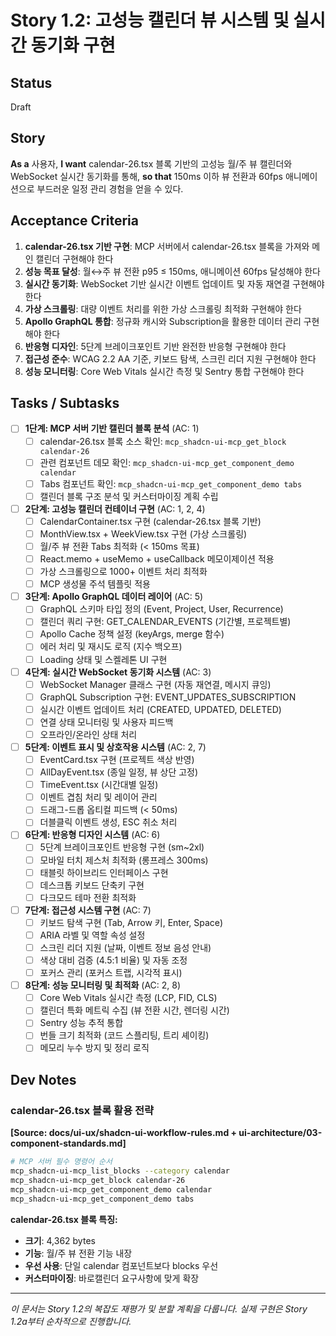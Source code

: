 # Story 1.2: 고성능 캘린더 뷰 시스템 및 실시간 동기화 구현

## Status
Draft

## Story
**As a** 사용자,
**I want** calendar-26.tsx 블록 기반의 고성능 월/주 뷰 캘린더와 WebSocket 실시간 동기화를 통해,
**so that** 150ms 이하 뷰 전환과 60fps 애니메이션으로 부드러운 일정 관리 경험을 얻을 수 있다.

## Acceptance Criteria
1. **calendar-26.tsx 기반 구현**: MCP 서버에서 calendar-26.tsx 블록을 가져와 메인 캘린더 구현해야 한다
2. **성능 목표 달성**: 월↔주 뷰 전환 p95 ≤ 150ms, 애니메이션 60fps 달성해야 한다
3. **실시간 동기화**: WebSocket 기반 실시간 이벤트 업데이트 및 자동 재연결 구현해야 한다
4. **가상 스크롤링**: 대량 이벤트 처리를 위한 가상 스크롤링 최적화 구현해야 한다
5. **Apollo GraphQL 통합**: 정규화 캐시와 Subscription을 활용한 데이터 관리 구현해야 한다
6. **반응형 디자인**: 5단계 브레이크포인트 기반 완전한 반응형 구현해야 한다
7. **접근성 준수**: WCAG 2.2 AA 기준, 키보드 탐색, 스크린 리더 지원 구현해야 한다
8. **성능 모니터링**: Core Web Vitals 실시간 측정 및 Sentry 통합 구현해야 한다

## Tasks / Subtasks
- [ ] **1단계: MCP 서버 기반 캘린더 블록 분석** (AC: 1)
  - [ ] calendar-26.tsx 블록 소스 확인: `mcp_shadcn-ui-mcp_get_block calendar-26`
  - [ ] 관련 컴포넌트 데모 확인: `mcp_shadcn-ui-mcp_get_component_demo calendar`
  - [ ] Tabs 컴포넌트 확인: `mcp_shadcn-ui-mcp_get_component_demo tabs`
  - [ ] 캘린더 블록 구조 분석 및 커스터마이징 계획 수립

- [ ] **2단계: 고성능 캘린더 컨테이너 구현** (AC: 1, 2, 4)
  - [ ] CalendarContainer.tsx 구현 (calendar-26.tsx 블록 기반)
  - [ ] MonthView.tsx + WeekView.tsx 구현 (가상 스크롤링)
  - [ ] 월/주 뷰 전환 Tabs 최적화 (< 150ms 목표)
  - [ ] React.memo + useMemo + useCallback 메모이제이션 적용
  - [ ] 가상 스크롤링으로 1000+ 이벤트 처리 최적화
  - [ ] MCP 생성물 주석 템플릿 적용

- [ ] **3단계: Apollo GraphQL 데이터 레이어** (AC: 5)
  - [ ] GraphQL 스키마 타입 정의 (Event, Project, User, Recurrence)
  - [ ] 캘린더 쿼리 구현: GET_CALENDAR_EVENTS (기간별, 프로젝트별)
  - [ ] Apollo Cache 정책 설정 (keyArgs, merge 함수)
  - [ ] 에러 처리 및 재시도 로직 (지수 백오프)
  - [ ] Loading 상태 및 스켈레톤 UI 구현

- [ ] **4단계: 실시간 WebSocket 동기화 시스템** (AC: 3)
  - [ ] WebSocket Manager 클래스 구현 (자동 재연결, 메시지 큐잉)
  - [ ] GraphQL Subscription 구현: EVENT_UPDATES_SUBSCRIPTION
  - [ ] 실시간 이벤트 업데이트 처리 (CREATED, UPDATED, DELETED)
  - [ ] 연결 상태 모니터링 및 사용자 피드백
  - [ ] 오프라인/온라인 상태 처리

- [ ] **5단계: 이벤트 표시 및 상호작용 시스템** (AC: 2, 7)
  - [ ] EventCard.tsx 구현 (프로젝트 색상 반영)
  - [ ] AllDayEvent.tsx (종일 일정, 뷰 상단 고정)
  - [ ] TimeEvent.tsx (시간대별 일정)
  - [ ] 이벤트 겹침 처리 및 레이어 관리
  - [ ] 드래그-드롭 옵티컬 피드백 (< 50ms)
  - [ ] 더블클릭 이벤트 생성, ESC 취소 처리

- [ ] **6단계: 반응형 디자인 시스템** (AC: 6)
  - [ ] 5단계 브레이크포인트 반응형 구현 (sm~2xl)
  - [ ] 모바일 터치 제스처 최적화 (롱프레스 300ms)
  - [ ] 태블릿 하이브리드 인터페이스 구현
  - [ ] 데스크톱 키보드 단축키 구현
  - [ ] 다크모드 테마 전환 최적화

- [ ] **7단계: 접근성 시스템 구현** (AC: 7)
  - [ ] 키보드 탐색 구현 (Tab, Arrow 키, Enter, Space)
  - [ ] ARIA 라벨 및 역할 속성 설정
  - [ ] 스크린 리더 지원 (날짜, 이벤트 정보 음성 안내)
  - [ ] 색상 대비 검증 (4.5:1 비율) 및 자동 조정
  - [ ] 포커스 관리 (포커스 트랩, 시각적 표시)

- [ ] **8단계: 성능 모니터링 및 최적화** (AC: 2, 8)
  - [ ] Core Web Vitals 실시간 측정 (LCP, FID, CLS)
  - [ ] 캘린더 특화 메트릭 수집 (뷰 전환 시간, 렌더링 시간)
  - [ ] Sentry 성능 추적 통합
  - [ ] 번들 크기 최적화 (코드 스플리팅, 트리 셰이킹)
  - [ ] 메모리 누수 방지 및 정리 로직

## Dev Notes

### calendar-26.tsx 블록 활용 전략
**[Source: docs/ui-ux/shadcn-ui-workflow-rules.md + ui-architecture/03-component-standards.md]**
```bash
# MCP 서버 필수 명령어 순서
mcp_shadcn-ui-mcp_list_blocks --category calendar
mcp_shadcn-ui-mcp_get_block calendar-26
mcp_shadcn-ui-mcp_get_component_demo calendar
mcp_shadcn-ui-mcp_get_component_demo tabs
```

**calendar-26.tsx 블록 특징:**
- **크기**: 4,362 bytes
- **기능**: 월/주 뷰 전환 기능 내장
- **우선 사용**: 단일 calendar 컴포넌트보다 blocks 우선
- **커스터마이징**: 바로캘린더 요구사항에 맞게 확장

---

*이 문서는 Story 1.2의 복잡도 재평가 및 분할 계획을 다룹니다. 실제 구현은 Story 1.2a부터 순차적으로 진행합니다.*

